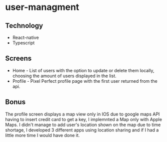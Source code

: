 # user-managment

## Technology 

* React-native
* Typescript

## Screens

* Home - List of users with the option to update or delete them locally, choosing the amount of users displayed in the list.
* Profile - Pixel Perfect profile page with the first user returned from the api.

## Bonus
The profile screen displays a map view only in IOS due to google maps API having to insert credit card to get a key, I implemnted a Map only with Apple Maps.
I didn't manage to add user's location shown on the map due to time shortage, I developed 3 different apps using location sharing and if I had a little more time I would have done it.
